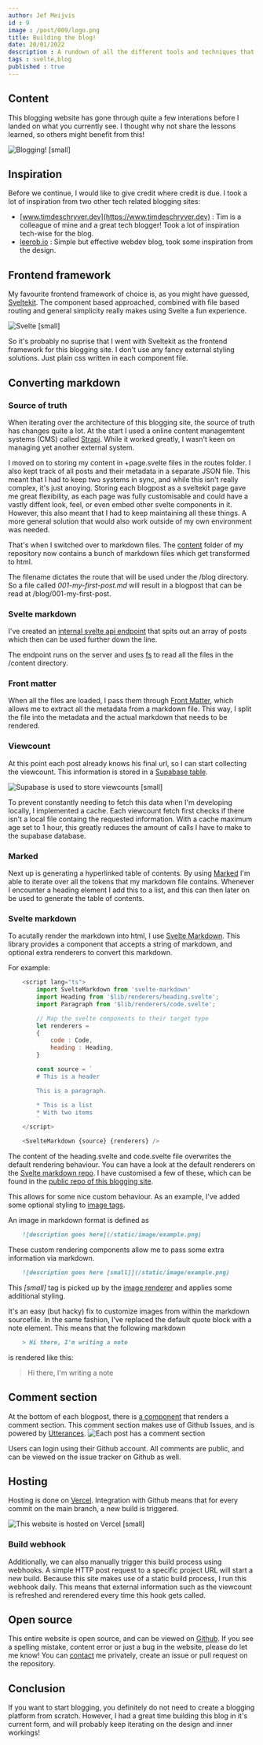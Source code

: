 ```yaml
---
author: Jef Meijvis
id : 9
image : /post/009/logo.png
title: Building the blog!
date: 20/01/2022
description : A rundown of all the different tools and techniques that are used to build this blog.
tags : svelte,blog
published : true
---
```



## Content
This blogging website has gone through quite a few interations before I landed on what you currently see.
I thought why not share the lessons learned, so others might benefit from this!

![Blogging! [small]](/static/post/009/logo.png)

## Inspiration
Before we continue, I would like to give credit where credit is due.
I took a lot of inspiration from two other tech related blogging sites:
- [www.timdeschryver.dev](https://www.timdeschryver.dev) : Tim is a colleague of mine and a great tech blogger! Took a lot of inspiration tech-wise for the blog.
- [leerob.io](https://leerob.io/) : Simple but effective webdev blog, took some inspiration from the design.

## Frontend framework
My favourite frontend framework of choice is, as you might have guessed, [Sveltekit](https://kit.svelte.dev/).
The component based approached, combined with file based routing and general simplicity really makes using Svelte a fun experience. 

![Svelte [small]](/static/post/009/svelte.png)

So it's probably no suprise that I went with Sveltekit as the frontend framework for this blogging site.
I don't use any fancy external styling solutions. 
Just plain css written in each component file.
## Converting markdown

### Source of truth
When iterating over the architecture of this blogging site, the source of truth has changes quite a lot.
At the start I used a online content managemtent systems (CMS) called [Strapi](https://strapi.io/).
While it worked greatly, I wasn't keen on managing yet another external system.

I moved on to storing my content in +page.svelte files in the routes folder.
I also kept track of all posts and their metadata in a separate JSON file. 
This meant that I had to keep two systems in sync, and while this isn't really complex, it's just anoying. 
Storing each blogpost as a sveltekit page gave me great flexibility, as each page was fully customisable and could have a vastly diffent look, feel, or even embed other svelte components in it. However, this also meant that I had to keep maintaining all these things.
A more general solution that would also work outside of my own environment was needed.

That's when I switched over to markdown files. The [content](https://github.com/jefmeijvis/www.jefmeijvis.com/tree/main/content) folder of my repository now contains a bunch of markdown files which get transformed to html.

The filename dictates the route that will be used under the /blog directory.
So a file called *001-my-first-post.md* will result in a blogpost that can be read at /blog/001-my-first-post.

### Svelte markdown

I've created an [internal svelte api endpoint](/blog/006-sveltekit-api-endpoints) that spits out an array of posts which then can be used further down the line.

The endpoint runs on the server and uses [fs](https://nodejs.org/api/fs.html) to read all the files in the /content directory.

### Front matter
When all the files are loaded, I pass them through [Front Matter](https://www.npmjs.com/package/front-matter), which allows me to extract all the metadata from a markdown file.
This way, I split the file into the metadata and the actual markdown that needs to be rendered. 

### Viewcount
At this point each post already knows his final url, so I can start collecting the viewcount.
This information is stored in a [Supabase table](https://supabase.com/).

![Supabase is used to store viewcounts [small]](/static/post/009/supabase.png)

To prevent constantly needing to fetch this data when I'm developing locally, I implemented a cache.
Each viewcount fetch first checks if there isn't a local file containg the requested information.
With a cache maximum age set to 1 hour, this greatly reduces the amount of calls I have to make to the supabase database. 

### Marked
Next up is generating a hyperlinked table of contents.
By using [Marked](https://www.npmjs.com/package/marked) I'm able to iterate over all the tokens that my markdown file contains. Whenever I encounter a heading element I add this to a list, and this can then later on be used to generate the table of contents.

### Svelte markdown
To acutally render the markdown into html, I use [Svelte Markdown](https://www.npmjs.com/package/svelte-markdown).
This library provides a component that accepts a string of markdown, and optional extra renderers to convert this markdown.

For example:

```javascript
    <script lang="ts">
        import SvelteMarkdown from 'svelte-markdown'
        import Heading from '$lib/renderers/heading.svelte';
        import Paragraph from '$lib/renderers/code.svelte';

        // Map the svelte components to their target type
        let renderers =
        {
            code : Code,
            heading : Heading,
        }

        const source = `
        # This is a header

        This is a paragraph.

        * This is a list
        * With two items
        `
    </script>

    <SvelteMarkdown {source} {renderers} />
```

The content of the heading.svelte and code.svelte file overwrites the default rendering behaviour.
You can have a look at the default renderers on the [Svelte markdown repo](https://github.com/pablo-abc/svelte-markdown/tree/main/src/renderers). I have customised a few of these, which can be found in the [public repo of this blogging site](https://github.com/jefmeijvis/www.jefmeijvis.com/tree/main/src/lib/renderers).

This allows for some nice custom behaviour.
As an example, I've added some optional styling to [image tags](https://github.com/jefmeijvis/www.jefmeijvis.com/blob/main/src/lib/renderers/image.svelte).

An image in markdown format is defined as 
```markdown
    ![description goes here](/static/image/example.png)
```

These custom rendering components allow me to pass some extra information via markdown.

```markdown
    ![description goes here [small]](/static/image/example.png)
```

This *[small]* tag is picked up by the [image renderer](https://github.com/jefmeijvis/www.jefmeijvis.com/blob/main/src/lib/renderers/image.svelte) and applies some additional styling.

It's an easy (but hacky) fix to customize images from within the markdown sourcefile.
In the same fashion, I've replaced the default quote block with a note element.
This means that the following markdown
```markdown
    > Hi there, I'm writing a note
```
is rendered like this:

> Hi there, I'm writing a note

## Comment section

At the bottom of each blogpost, there is [a component](https://github.com/jefmeijvis/www.jefmeijvis.com/blob/main/src/lib/components/utterances.svelte) that renders a comment section.
This comment section makes use of Github Issues, and is powered by [Utterances](https://utteranc.es/).
![Each post has a comment section](/static/post/009/comments.png)

Users can login using their Github account.
All comments are public, and can be viewed on the issue tracker on Github as well. 

## Hosting
Hosting is done on [Vercel](https://vercel.com/).
Integration with Github means that for every commit on the main branch, a new build is triggered.

![This website is hosted on Vercel [small]](/static/post/009/vercel.jpg)

### Build webhook

Additionally, we can also manually trigger this build process using webhooks.
A simple HTTP post request to a specific project URL will start a new build.
Because this site makes use of a static build process, I run this webhook daily.
This means that external information such as the viewcount is refreshed and rerendered every time this hook gets called. 

## Open source
This entire website is open source, and can be viewed on [Github](https://github.com/jefmeijvis/www.jefmeijvis.com).
If you see a spelling mistake, content error or just a bug in the website, please do let me know!
You can [contact](/contact) me privately, create an issue or pull request on the repository.  

## Conclusion
If you want to start blogging, you definitely do not need to create a blogging platform from scratch.
However, I had a great time building this blog in it's current form, and will probably keep iterating on the design and inner workings!
